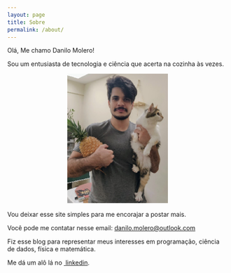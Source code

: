 ```yaml
---
layout: page
title: Sobre
permalink: /about/
---
```


Olá, Me chamo Danilo Molero!

Sou um entusiasta de tecnologia e ciência que acerta na cozinha às vezes.

<div style="text-align:center">
  <img src="/assets/euemeusproblemas.png" alt="Blog Logo" width="230" height="295">
</div>

Vou deixar esse site simples para me encorajar a postar mais.

Você pode me contatar nesse email: danilo.molero@outlook.com

Fiz esse blog para representar meus interesses em programação, ciência de dados, física e matemática.

Me dá um alô lá no [ linkedin](https://www.linkedin.com/in/danilo-molero/).
